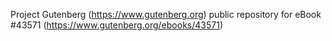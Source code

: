 Project Gutenberg (https://www.gutenberg.org) public repository for eBook #43571 (https://www.gutenberg.org/ebooks/43571)
